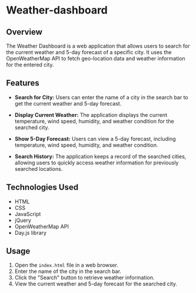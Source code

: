 # Weather-dashboard

## Overview

The Weather Dashboard is a web application that allows users to search for the current weather and 5-day forecast of a specific city. It uses the OpenWeatherMap API to fetch geo-location data and weather information for the entered city.

## Features

- **Search for City:** Users can enter the name of a city in the search bar to get the current weather and 5-day forecast.

- **Display Current Weather:** The application displays the current temperature, wind speed, humidity, and weather condition for the searched city.

- **Show 5-Day Forecast:** Users can view a 5-day forecast, including temperature, wind speed, humidity, and weather condition.

- **Search History:** The application keeps a record of the searched cities, allowing users to quickly access weather information for previously searched locations.

## Technologies Used

- HTML
- CSS
- JavaScript
- jQuery
- OpenWeatherMap API
- Day.js library

## Usage

1. Open the `index.html` file in a web browser.
2. Enter the name of the city in the search bar.
3. Click the "Search" button to retrieve weather information.
4. View the current weather and 5-day forecast for the searched city.
